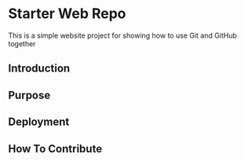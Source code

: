 # Starter Web Repo

This is a simple website project for
showing how to use Git and GitHub together

## Introduction

## Purpose

## Deployment

## How To Contribute
